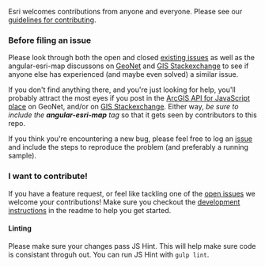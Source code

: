 Esri welcomes contributions from anyone and everyone. Please see our [guidelines for contributing](https://github.com/esri/contributing).

### Before filing an issue

Please look through both the open and closed [existing issues](https://github.com/Esri/angular-esri-map/issues) as well as the angular-esri-map discussons on [GeoNet](https://geonet.esri.com/tags/#/?tags=angular-esri-map) and [GIS Stackexchange](http://gis.stackexchange.com/questions/tagged/angular-esri-map) to see if anyone else has experienced (and maybe even solved) a similar issue.

If you don't find anything there, and you're just looking for help, you'll probably attract the most eyes if you post in the [ArcGIS API for JavaScript place](https://geonet.esri.com/discussion/create.jspa?containerType=14&containerID=2128&question=true&tags=angular-esri-map,angularjs) on GeoNet, and/or on [GIS Stackexchange](http://gis.stackexchange.com/questions/ask?tags=angular-esri-map,arcgis-javascript-api,angularjs). Either way, *be sure to include the* ***angular-esri-map*** *tag* so that it gets seen by contributors to this repo.

If you think you're encountering a new bug, please feel free to log an [issue](https://github.com/Esri/angular-esri-map/issues/new) and include the steps to reproduce the problem (and preferably a running sample).

### I want to contribute!

If you have a feature request, or feel like tackling one of the [open issues](https://github.com/Esri/angular-esri-map/issues) we welcome your contributions! Make sure you checkout the [development instructions](https://github.com/Esri/angular-esri-map#development-instructions) in the readme to help you get started.

#### Linting

Please make sure your changes pass JS Hint. This will help make sure code is consistant throguh out. You can run JS Hint with `gulp lint`.

<!-- TODO -->
<!--
#### Testing

Please make sure your changes dont break existing tests. Testing is essential for determining backward compatibility and catching breaking changes. You can run tests with `grunt karma:run`, `grunt karma:watch` or `grunt karma:coverage.`
-->
